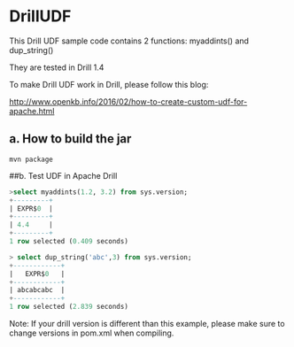 # DrillUDF
This Drill UDF sample code contains 2 functions: myaddints() and dup_string()

They are tested in Drill 1.4

To make Drill UDF work in Drill, please follow this blog:

http://www.openkb.info/2016/02/how-to-create-custom-udf-for-apache.html

## a. How to build the jar

```shell
mvn package
```

##b. Test UDF in Apache Drill

```sql
>select myaddints(1.2, 3.2) from sys.version;
+---------+
| EXPR$0  |
+---------+
| 4.4     |
+---------+
1 row selected (0.409 seconds)

> select dup_string('abc',3) from sys.version;
+------------+
|   EXPR$0   |
+------------+
| abcabcabc  |
+------------+
1 row selected (2.839 seconds)
```

Note: If your drill version is different than this example, please make sure to change versions in pom.xml when compiling.
